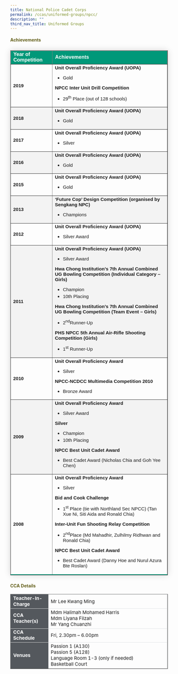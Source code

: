 ```yaml
---
title: National Police Cadet Corps
permalink: /ccas/uniformed-groups/npcc/
description: ""
third_nav_title: Uniformed Groups
---
```

<h4 style="color:#635f1a;font-weight:bold">Achievements</h4>

<table border="1" style="border-collapse: collapse;margin: 25px 0;font-size:15px;font-family: sans-serif;box-shadow: 0 0 20px rgba(0, 0, 0, 0.15);">
<thead style="background-color: #009879; font-weight: bold; font-size: 16px;">
			<tr>
				<td style="text-align:left;color:white;">Year of Competition</td>
				<td style="text-align:left;color:white;">Achievements</td>
			</tr>
</thead>
<tbody>

<tr>
				<td><strong>2019</strong></td>
				<td style="font-size:15px;margin-bottom:5px;">
					<strong>Unit Overall Proficiency Award (UOPA)</strong>
					<br>
					<ul>
						<li style="font-size:15px;margin-bottom:5px;">Gold</li>
					</ul>
					<strong>NPCC Inter Unit Drill Competition</strong>
					<br>
					<ul>
						<li style="font-size:15px;margin-bottom:5px;">29<sup>th</sup> Place (out of 128 schools) </li>
					</ul>
				</td>
	</tr>
	
<tr style="background-color: #f3f3f3;">
				<td><strong>2018</strong></td>
				<td style="font-size:15px;margin-bottom:5px;">
					<strong>Unit Overall Proficiency Award (UOPA)</strong>
					<br>
					<ul>
						<li style="font-size:15px;margin-bottom:5px;">Gold</li>
					</ul>
				</td>
	</tr>
			
<tr>
				<td><strong>2017</strong></td>
				<td style="font-size:15px;margin-bottom:5px;">
					<strong>Unit Overall Proficiency Award (UOPA)</strong>
					<br>
					<ul>
						<li style="font-size:15px;margin-bottom:5px;">Silver</li>
					</ul>		
				</td>
	</tr>
						
<tr style="background-color: #f3f3f3;">
				<td><strong>2016</strong></td>
				<td style="font-size:15px;margin-bottom:5px;">
					<strong>Unit Overall Proficiency Award (UOPA)</strong>
					<br>
					<ul>
						<li style="font-size:15px;margin-bottom:5px;">Gold</li>
					</ul>
				</td>
	</tr>
			
<tr>
				<td><strong>2015</strong></td>
				<td style="font-size:15px;margin-bottom:5px;">
					<strong>Unit Overall Proficiency Award (UOPA)</strong>
					<br>
					<ul>
						<li style="font-size:15px;margin-bottom:5px;">Gold</li>
					</ul>
				</td>
			</tr>
	
<tr style="background-color: #f3f3f3;">
				<td><strong>2013</strong></td>
				<td style="font-size:15px;margin-bottom:5px;">
					<strong>‘Future Cop’ Design Competition (organised by Sengkang NPC)</strong>
					<br>
					<ul>
						<li style="font-size:15px;margin-bottom:5px;">Champions</li>
					</ul>
				</td>
	</tr>
			
<tr>
				<td><strong>2012</strong></td>
				<td style="font-size:15px;margin-bottom:5px;">
					<strong>Unit Overall Proficiency Award (UOPA)</strong>
					<br>
					<ul>
						<li style="font-size:15px;margin-bottom:5px;">Silver Award</li>
					</ul>
				</td>
</tr>
			
<tr style="background-color: #f3f3f3;">
				<td><strong>2011</strong></td>
				<td style="font-size:15px;margin-bottom:5px;">
					<strong>Unit Overall Proficiency Award (UOPA)</strong>
					<br>
					<ul>
						<li style="font-size:15px;margin-bottom:5px;">Silver Award</li>
					</ul>
					<strong>Hwa Chong Institution’s 7th Annual Combined UG Bowling Competition (Individual Category – Girls)</strong>
					<br>
					<ul>
						<li style="font-size:15px;margin-bottom:5px;">Champion</li>
						<li style="font-size:15px;margin-bottom:5px;">10th Placing</li>
					</ul>
					<strong>Hwa Chong Institution’s 7th Annual Combined UG Bowling Competition (Team Event – Girls)</strong>
					<br>
					<ul>
						<li style="font-size:15px;margin-bottom:5px;">2<sup>nd</sup>Runner-Up</li>
					</ul>
					<strong>PHS NPCC 5th Annual Air-Rifle Shooting Competition (Girls)</strong>
					<br>
					<ul>
						<li style="font-size:15px;margin-bottom:5px;">1<sup>st</sup> Runner-Up</li>
					</ul>
				</td>
</tr>
			
<tr>
				<td><strong>2010</strong></td>
				<td style="font-size:15px;margin-bottom:5px;">
					<strong>Unit Overall Proficiency Award</strong>
					<br>
					<ul>
						<li style="font-size:15px;margin-bottom:5px;">Silver</li>
					</ul>
					<strong>NPCC-NCDCC Multimedia Competition 2010</strong>
					<br>
					<ul>
						<li style="font-size:15px;margin-bottom:5px;">Bronze Award</li>
					</ul>
				</td>
</tr>

<tr style="background-color: #f3f3f3;">
				<td><strong>2009</strong></td>
				<td style="font-size:15px;margin-bottom:5px;">
					<strong>Unit Overall Proficiency Award</strong>
					<br>
					<ul>
						<li style="font-size:15px;margin-bottom:5px;">Silver Award</li>
					</ul>
					<strong>Silver</strong>
					<br>
					<ul>
						<li style="font-size:15px;margin-bottom:5px;">Champion</li>
						<li style="font-size:15px;margin-bottom:5px;">10th Placing</li>
					</ul>
					<strong>NPCC Best Unit Cadet Award</strong>
					<br>
					<ul>
						<li style="font-size:15px;margin-bottom:5px;">Best Cadet Award (Nicholas Chia and Goh Yee Chen)</li>
					</ul>
				</td>
</tr>
			
<tr style="border-bottom: 2px solid #009879;">
				<td><strong>2008</strong></td>
				<td style="font-size:15px;margin-bottom:5px;">
					<strong>Unit Overall Proficiency Award</strong>
					<br>
					<ul>
						<li style="font-size:15px;margin-bottom:5px;">Silver</li>
					</ul>
					<strong>Bid and Cook Challenge</strong>
					<br>
					<ul>
						<li style="font-size:15px;margin-bottom:5px;">1<sup>st</sup> Place (tie with Northland Sec NPCC) (Tan Xue Ni, Siti Aida and Ronald Chia)</li>
					</ul>
					<strong>Inter-Unit Fun Shooting Relay Competition</strong>
					<br>
					<ul>
						<li style="font-size:15px;margin-bottom:5px;">2<sup>nd</sup>Place (Md Mahadhir, Zulhilmy Ridhwan and Ronald Chia)</li>
					</ul>
					<strong>NPCC Best Unit Cadet Award</strong>
					<br>
					<ul>
						<li style="font-size:15px;margin-bottom:5px;">Best Cadet Award (Danny Hoe and Nurul Azura Bte Roslan)</li>
					</ul>
				</td>
</tr>
</tbody>
</table>

<h4 style="color:#635f1a;font-weight:bold">CCA Details</h4>
<table border="1" style="width:100%;">
	<tbody>
		<tr>
			<td style="background-color: #54585d; font-weight: bold; font-size: 15px; border: 1px solid #54585d; color:white;border-bottom: 1px solid #dddddd;width:24%;">Teacher-In-Charge</td>
			<td style="border: 1px solid #dddfe1;font-size: 15px;">Mr Lee Kwang Ming</td>
		</tr>

<tr>
			<td style="background-color: #54585d; font-weight: bold; font-size: 15px; border: 1px solid #54585d;border-bottom: 1px solid #dddddd; color:white;">CCA Teacher(s)</td>
			<td style="border: 1px solid #dddfe1;font-size: 15px;">Mdm Halimah Mohamed Harris<br>Mdm Liyana Filzah<br>Mr Yang Chuanzhi</td>
		</tr>

<tr>
			<td style="background-color: #54585d; font-weight: bold; font-size: 15px; border: 1px solid #54585d; color:white;border-bottom: 1px solid #dddddd;">CCA Schedule</td>
			<td style="border: 1px solid #dddfe1;font-size: 15px;">Fri, 2.30pm – 6.00pm</td>
		</tr>
		
<tr>
			<td style="background-color: #54585d; font-weight: bold; font-size: 15px; border: 1px solid #54585d; color:white;">Venues</td>
			<td style="border: 1px solid #dddfe1;font-size: 15px;">Passion 1 (A130)<br>Passion 5 (A128)<br>Language Room 1-3 (only if needed)<br>Basketball Court</td>
		</tr>
</tbody>
	</table>